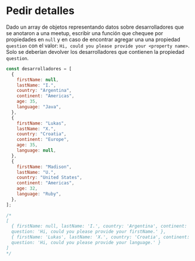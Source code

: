 # Pedir detalles

Dado un array de objetos representando datos sobre desarrolladores que se anotaron a una meetup, escribir una función que chequee por propiedades en `null` y en caso de encontrar agregar una una propiedad `question` con el valor: `Hi, could you please provide your <property name>`. Solo se deberían devolver los desarrolladores que contienen la propiedad `question`.

```js
const desarrolladores = [
  {
    firstName: null,
    lastName: "I.",
    country: "Argentina",
    continent: "Americas",
    age: 35,
    language: "Java",
  },
  {
    firstName: "Lukas",
    lastName: "X.",
    country: "Croatia",
    continent: "Europe",
    age: 35,
    language: null,
  },
  {
    firstName: "Madison",
    lastName: "U.",
    country: "United States",
    continent: "Americas",
    age: 32,
    language: "Ruby",
  },
];

/*
[
  { firstName: null, lastName: 'I.', country: 'Argentina', continent: 'Americas', age: 35, language: 'Java', 
  question: 'Hi, could you please provide your firstName.' },
  { firstName: 'Lukas', lastName: 'X.', country: 'Croatia', continent: 'Europe', age: 35, language: null, 
  question: 'Hi, could you please provide your language.' }
]
*/
```
